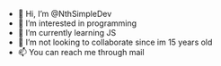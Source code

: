 - 👋 Hi, I’m @NthSimpleDev
- 👀 I’m interested in programming 
- 🌱 I’m currently learning JS
- 💞️ I’m not looking to collaborate since im 15 years old 
- 📫 You can reach me through mail



